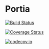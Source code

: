 # Portia

[![Build Status](https://travis-ci.org/sdwfrost/Portia.jl.svg?branch=master)](https://travis-ci.org/sdwfrost/Portia.jl)

[![Coverage Status](https://coveralls.io/repos/sdwfrost/Portia.jl/badge.svg?branch=master&service=github)](https://coveralls.io/github/sdwfrost/Portia.jl?branch=master)

[![codecov.io](http://codecov.io/github/sdwfrost/Portia.jl/coverage.svg?branch=master)](http://codecov.io/github/sdwfrost/Portia.jl?branch=master)
